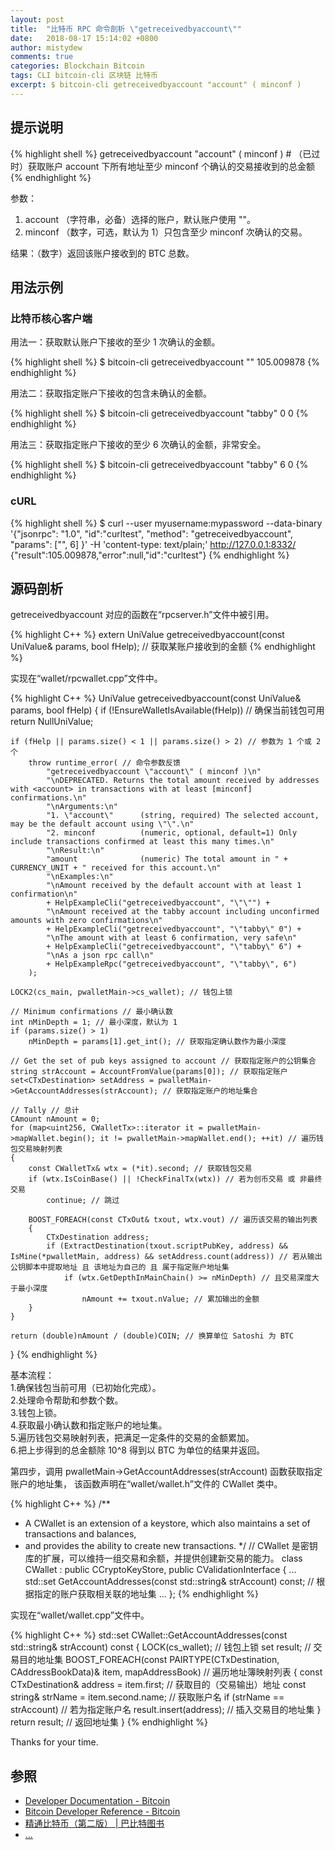 ```yaml
---
layout: post
title:  "比特币 RPC 命令剖析 \"getreceivedbyaccount\""
date:   2018-08-17 15:14:02 +0800
author: mistydew
comments: true
categories: Blockchain Bitcoin
tags: CLI bitcoin-cli 区块链 比特币
excerpt: $ bitcoin-cli getreceivedbyaccount "account" ( minconf )
---
```

## 提示说明

{% highlight shell %}
getreceivedbyaccount "account" ( minconf ) # （已过时）获取账户 account 下所有地址至少 minconf 个确认的交易接收到的总金额
{% endhighlight %}

参数：<br>
1. account （字符串，必备）选择的账户，默认账户使用 ""。<br>
2. minconf （数字，可选，默认为 1）只包含至少 minconf 次确认的交易。

结果：（数字）返回该账户接收到的 BTC 总数。

## 用法示例

### 比特币核心客户端

用法一：获取默认账户下接收的至少 1 次确认的金额。

{% highlight shell %}
$ bitcoin-cli getreceivedbyaccount ""
105.009878
{% endhighlight %}

用法二：获取指定账户下接收的包含未确认的金额。

{% highlight shell %}
$ bitcoin-cli getreceivedbyaccount "tabby" 0
0
{% endhighlight %}

用法三：获取指定账户下接收的至少 6 次确认的金额，非常安全。

{% highlight shell %}
$ bitcoin-cli getreceivedbyaccount "tabby" 6
0
{% endhighlight %}

### cURL

{% highlight shell %}
$ curl --user myusername:mypassword --data-binary '{"jsonrpc": "1.0", "id":"curltest", "method": "getreceivedbyaccount", "params": ["", 6] }' -H 'content-type: text/plain;' http://127.0.0.1:8332/
{"result":105.009878,"error":null,"id":"curltest"}
{% endhighlight %}

## 源码剖析
getreceivedbyaccount 对应的函数在“rpcserver.h”文件中被引用。

{% highlight C++ %}
extern UniValue getreceivedbyaccount(const UniValue& params, bool fHelp); // 获取某账户接收到的金额
{% endhighlight %}

实现在“wallet/rpcwallet.cpp”文件中。

{% highlight C++ %}
UniValue getreceivedbyaccount(const UniValue& params, bool fHelp)
{
    if (!EnsureWalletIsAvailable(fHelp)) // 确保当前钱包可用
        return NullUniValue;
    
    if (fHelp || params.size() < 1 || params.size() > 2) // 参数为 1 个或 2 个
        throw runtime_error( // 命令参数反馈
            "getreceivedbyaccount \"account\" ( minconf )\n"
            "\nDEPRECATED. Returns the total amount received by addresses with <account> in transactions with at least [minconf] confirmations.\n"
            "\nArguments:\n"
            "1. \"account\"      (string, required) The selected account, may be the default account using \"\".\n"
            "2. minconf          (numeric, optional, default=1) Only include transactions confirmed at least this many times.\n"
            "\nResult:\n"
            "amount              (numeric) The total amount in " + CURRENCY_UNIT + " received for this account.\n"
            "\nExamples:\n"
            "\nAmount received by the default account with at least 1 confirmation\n"
            + HelpExampleCli("getreceivedbyaccount", "\"\"") +
            "\nAmount received at the tabby account including unconfirmed amounts with zero confirmations\n"
            + HelpExampleCli("getreceivedbyaccount", "\"tabby\" 0") +
            "\nThe amount with at least 6 confirmation, very safe\n"
            + HelpExampleCli("getreceivedbyaccount", "\"tabby\" 6") +
            "\nAs a json rpc call\n"
            + HelpExampleRpc("getreceivedbyaccount", "\"tabby\", 6")
        );

    LOCK2(cs_main, pwalletMain->cs_wallet); // 钱包上锁

    // Minimum confirmations // 最小确认数
    int nMinDepth = 1; // 最小深度，默认为 1
    if (params.size() > 1)
        nMinDepth = params[1].get_int(); // 获取指定确认数作为最小深度

    // Get the set of pub keys assigned to account // 获取指定账户的公钥集合
    string strAccount = AccountFromValue(params[0]); // 获取指定账户
    set<CTxDestination> setAddress = pwalletMain->GetAccountAddresses(strAccount); // 获取指定账户的地址集合

    // Tally // 总计
    CAmount nAmount = 0;
    for (map<uint256, CWalletTx>::iterator it = pwalletMain->mapWallet.begin(); it != pwalletMain->mapWallet.end(); ++it) // 遍历钱包交易映射列表
    {
        const CWalletTx& wtx = (*it).second; // 获取钱包交易
        if (wtx.IsCoinBase() || !CheckFinalTx(wtx)) // 若为创币交易 或 非最终交易
            continue; // 跳过

        BOOST_FOREACH(const CTxOut& txout, wtx.vout) // 遍历该交易的输出列表
        {
            CTxDestination address;
            if (ExtractDestination(txout.scriptPubKey, address) && IsMine(*pwalletMain, address) && setAddress.count(address)) // 若从输出公钥脚本中提取地址 且 该地址为自己的 且 属于指定账户地址集
                if (wtx.GetDepthInMainChain() >= nMinDepth) // 且交易深度大于最小深度
                    nAmount += txout.nValue; // 累加输出的金额
        }
    }

    return (double)nAmount / (double)COIN; // 换算单位 Satoshi 为 BTC
}
{% endhighlight %}

基本流程：<br>
1.确保钱包当前可用（已初始化完成）。<br>
2.处理命令帮助和参数个数。<br>
3.钱包上锁。<br>
4.获取最小确认数和指定账户的地址集。<br>
5.遍历钱包交易映射列表，把满足一定条件的交易的金额累加。<br>
6.把上步得到的总金额除 10^8 得到以 BTC 为单位的结果并返回。

第四步，调用 pwalletMain->GetAccountAddresses(strAccount) 函数获取指定账户的地址集，
该函数声明在“wallet/wallet.h”文件的 CWallet 类中。

{% highlight C++ %}
/** 
 * A CWallet is an extension of a keystore, which also maintains a set of transactions and balances,
 * and provides the ability to create new transactions.
 */ // CWallet 是密钥库的扩展，可以维持一组交易和余额，并提供创建新交易的能力。
class CWallet : public CCryptoKeyStore, public CValidationInterface
{
    ...
    std::set<CTxDestination> GetAccountAddresses(const std::string& strAccount) const; // 根据指定的账户获取相关联的地址集
    ...
};
{% endhighlight %}

实现在“wallet/wallet.cpp”文件中。

{% highlight C++ %}
std::set<CTxDestination> CWallet::GetAccountAddresses(const std::string& strAccount) const
{
    LOCK(cs_wallet); // 钱包上锁
    set<CTxDestination> result; // 交易目的地址集
    BOOST_FOREACH(const PAIRTYPE(CTxDestination, CAddressBookData)& item, mapAddressBook) // 遍历地址簿映射列表
    {
        const CTxDestination& address = item.first; // 获取目的（交易输出）地址
        const string& strName = item.second.name; // 获取账户名
        if (strName == strAccount) // 若为指定账户名
            result.insert(address); // 插入交易目的地址集
    }
    return result; // 返回地址集
}
{% endhighlight %}

Thanks for your time.

## 参照
* [Developer Documentation - Bitcoin](https://bitcoin.org/en/developer-documentation)
* [Bitcoin Developer Reference - Bitcoin](https://bitcoin.org/en/developer-reference#getreceivedbyaccount)
* [精通比特币（第二版） \| 巴比特图书](http://book.8btc.com/masterbitcoin2cn)
* [...](https://github.com/mistydew/blockchain)

